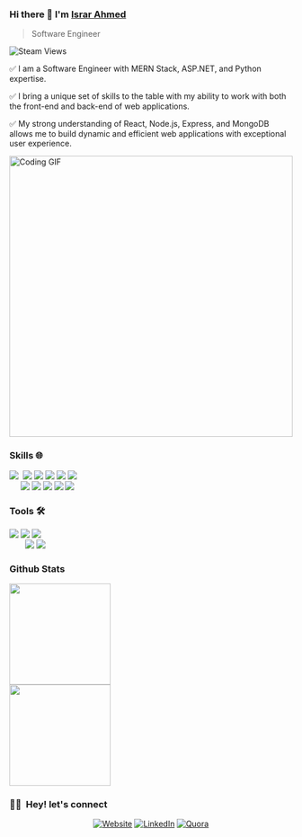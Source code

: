 ### Hi there 👋 I'm [Israr Ahmed](https://israrahmed.netlify.app/)
> Software Engineer []()


<img alt="Steam Views" src="https://img.shields.io/steam/views/2">
<div>
  <p>
    ✅ I am a Software Engineer with MERN Stack, ASP.NET, and Python expertise.
  </p>
  <p>
    ✅ I bring a unique set of skills to the table with my ability to work with both the front-end and back-end of web applications.
  </p>
  <p>
    ✅ My strong understanding of React, Node.js, Express, and MongoDB allows me to build dynamic and efficient web applications with exceptional user experience.
  </p>

</div>

<img src="https://media.giphy.com/media/2IudUHdI075HL02Pkk/giphy.gif" alt="Coding GIF" width="100%" style="max-width: 1000px; height: 500px;">
<p><a href="https://giphy.com/gifs/pudgypenguins-data-code-coding-2IudUHdI075HL02Pkk"></a></p>


### Skills 🌐

<img src = "https://img.shields.io/badge/-HTML 5-E34F26?style=flat&logo=html5&logoColor=white">&nbsp; <img src = "https://img.shields.io/badge/-CSS 3-1572B6?style=flat&logo=css3&logoColor=white">&nbsp;<img src="https://img.shields.io/badge/-JavaScript-eed718?style=flat&logo=javascript&logoColor=ffffff">
<img src="https://img.shields.io/badge/-React-000000?style=flat&logo=react&logoColor=00c8ff">&nbsp;<img src="https://img.shields.io/badge/-NextJS-000000?style=flat&logo=next&logoColor=00c8ff">&nbsp;<img src="https://img.shields.io/badge/-Bootstrap 5-563D7C?style=flat&logo=bootstrap&logoColor=white">
</br>
&nbsp;&nbsp;&nbsp;&nbsp;
<img src="https://img.shields.io/badge/-Python-0000ff?style=flat&logo=python&logoColor=yellow">
<img src="https://img.shields.io/badge/-Node.js-3C873A?style=flat&logo=Node.js&logoColor=white">
<img src="https://img.shields.io/badge/-Express.js-007ACC?style=flat&logo=Node.js&logoColor=white">
<img src="https://img.shields.io/badge/-MongoDB-47A248?style=flat&logo=MongoDB&logoColor=white">
<img src="https://img.shields.io/badge/-MySQL-4479A1?style=flat&logo=MySQL&logoColor=white">
</br>

### Tools 🛠️
<img src="http://img.shields.io/badge/-VS%20Code-007ACC?style=flat&logo=visual%20studio%20code&logoColor=white">&nbsp;<img src="http://img.shields.io/badge/-Netlify-430098?style=flat&logo=netlify&logoColor=white">&nbsp;<img src="http://img.shields.io/badge/-Vercel-black?style=flat&logo=vercel&logoColor=white">
</br>&nbsp;&nbsp;&nbsp;&nbsp;&nbsp;&nbsp;
<img src="https://img.shields.io/badge/-Firebase-FFA611?style=flat&logo=firebase&logoColor=FFFFFF">&nbsp;<img src="http://img.shields.io/badge/-Git-F1502F?style=flat&logo=git&logoColor=FFFFFF">

### Github Stats

[<a href="https://github.com/Israr-11/">
  <img height="180em" src="https://github-readme-stats.vercel.app/api?username=Israr-11&theme=buefy&show_icons=true" />
  </br>
  <img height="180em" src="https://github-readme-stats.vercel.app/api/top-langs/?username=Israr-11&theme=buefy&layout=compact" />
</a>](url)

<h3> 🤝🏻 &nbsp;Hey! let's connect </h3>


<p align="center">
<a href="https://israrahmed.netlify.app/"><img alt="Website" src="https://img.shields.io/badge/Website-Israr Portfolio-blue?style=flat-square&logo=google-chrome"></a>
<a href="https://www.linkedin.com/in/engineer-israr-ahmed/"><img alt="LinkedIn" src="https://img.shields.io/badge/LinkedIn-Israr Ahmed-blue?style=flat-square&logo=linkedin"></a>
<a href="https://www.quora.com/profile/Israr-Ahmed-688"><img alt="Quora" src="https://img.shields.io/badge/Quora-Israr Ahmed-blue?style=flat-square&logo=quora"></a>
</p>


